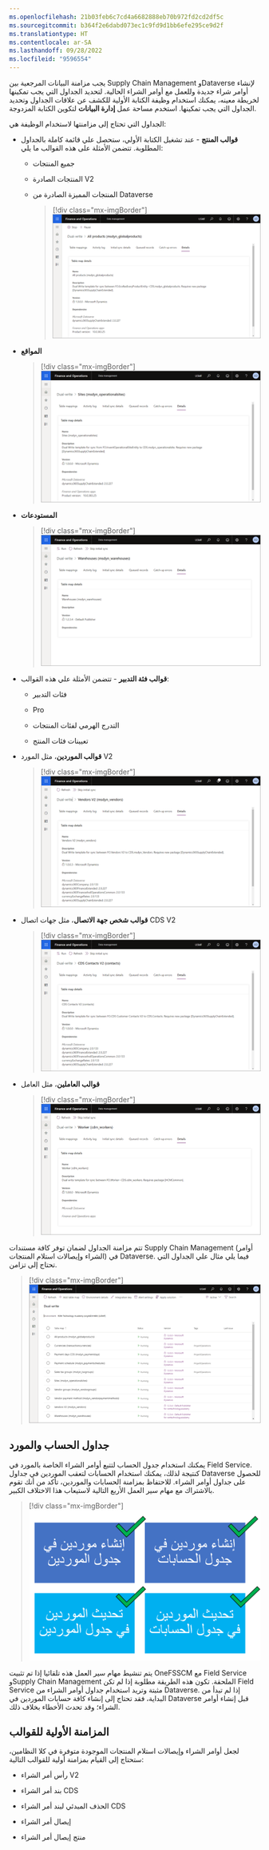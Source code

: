 ```yaml
---
ms.openlocfilehash: 21b03feb6c7cd4a6682888eb70b972fd2cd2df5c
ms.sourcegitcommit: b364f2e6dabd073ec1c9fd9d1bb6efe295ce9d2f
ms.translationtype: HT
ms.contentlocale: ar-SA
ms.lasthandoff: 09/28/2022
ms.locfileid: "9596554"
---
```

يجب مزامنة البيانات المرجعية بين Supply Chain Management وDataverse لإنشاء أوامر شراء جديدة وللعمل مع أوامر الشراء الحالية. لتحديد الجداول التي يجب تمكينها لخريطة معينه، يمكنك استخدام وظيفة الكتابة الأولية للكشف عن علاقات الجداول وتحديد الجداول التي يجب تمكينها.
استخدم مساحة عمل **إدارة البيانات** لتكوين الكتابة المزدوجة. 

الجداول التي تحتاج إلى مزامنتها لاستخدام الوظيفة هي:

- **قوالب المنتج** - عند تشغيل الكتابة الأولي، ستحصل علي قائمة كاملة بالجداول المطلوبة. تتضمن الأمثلة على هذه القوالب ما يلي:

  - جميع المنتجات

  - المنتجات الصادرة V2

  - المنتجات المميزة الصادرة‬ من Dataverse

    > [!div class="mx-imgBorder"]
    > [![لقطه شاشه لكل من علامة تبويب تفاصيل الصفحة لكافة المنتجات مزدوجة الكتابة للتمويل والعمليات.](../media/products.png)](../media/products.png#lightbox)

- **المواقع**

    > [!div class="mx-imgBorder"]
    > [![لقطه شاشه لعلامة تبويب تفاصيل الصفحة للمواقع مزدوجة الكتابة للتمويل والعمليات.](../media/sites.png)](../media/sites.png#lightbox)

- **المستودعات**

    > [!div class="mx-imgBorder"]
    > [![لقطه شاشه لعلامة تبويب تفاصيل الصفحة للمستودعات مزدوجة الكتابة للتمويل والعمليات.](../media/warehouses.png)](../media/warehouses.png#lightbox)

- **قوالب فئة التدبير** - تتضمن الأمثلة علي هذه القوالب:

  - فئات التدبير

  - Pro

  - التدرج الهرمي لفئات المنتجات

  - تعيينات فئات المنتج

- **قوالب الموردين**، مثل المورد V2

    > [!div class="mx-imgBorder"]
    > [![لقطه شاشه لعلامة تبويب تفاصيل الصفحة لبائعي V2 مزدوجي الكتابة للتمويل والعمليات.](../media/vendors.png)](../media/vendors.png#lightbox)

- **قوالب شخص جهة الاتصال**، مثل جهات اتصال CDS V2

    > [!div class="mx-imgBorder"]
    > [![لقطه شاشه لعلامة تبويب تفاصيل الصفحة ‏‫لجهات اتصال CDS V2‬ المزدوجة الكتابة للتمويل والعمليات.](../media/contact.png)](../media/contact.png#lightbox)

- **قوالب العاملين**، مثل العامل

    > [!div class="mx-imgBorder"]
    > [![لقطه شاشه لعلامة تبويب تفاصيل الصفحة للعاملين مزدوجي الكتابة للتمويل والعمليات.](../media/worker.png)](../media/worker.png#lightbox)

تتم مزامنة الجداول لضمان توفر كافة مستندات Supply Chain Management (أوامر الشراء وإيصالات استلام المنتجات) في Dataverse. فيما يلي مثال علي الجداول التي تحتاج إلى تزامن.

> [!div class="mx-imgBorder"]
> [![لقطة شاشة لصفحة مزدوجة الكتابة للتمويل والعمليات.](../media/synced-tables.png)](../media/synced-tables.png#lightbox)

## <a name="account-and-vendor-tables"></a>جداول الحساب والمورد

يمكنك استخدام جدول الحساب لتتبع أوامر الشراء الخاصة بالمورد في Field Service. كنتيجة لذلك، يمكنك استخدام الحسابات لتعقب الموردين في جداول Dataverse للحصول على جداول أوامر الشراء. للاحتفاظ بمزامنة الحسابات والموردين، تأكد من أنك تقوم بالاشتراك مع مهام سير العمل الأربع التالية لاستيعاب هذا الاختلاف الكبير.

> [!div class="mx-imgBorder"]
> [![الرسم التخطيطي لـ: إنشاء موردين في جدول الحسابات، وإنشاء موردين في جدول الموردين، وتحديث الموردين في جدول الحسابات، وتحديث الموردين في جدول الموردين.](../media/tables.png)](../media/tables.png#lightbox)

يتم تنشيط مهام سير العمل هذه تلقائيا إذا تم تثبيت OneFSSCM مع Field Service وSupply Chain Management الملحقة. تكون هذه الطريقة مطلوبة إذا لم تكن Field Service مثبتة وتريد استخدام جداول أوامر الشراء من Dataverse. إذا لم تبدأ من البداية، فقد تحتاج إلى إنشاء كافة حسابات الموردين في Dataverse قبل إنشاء أوامر الشراء؛ وقد تحدث الأخطاء بخلاف ذلك.

## <a name="initial-synchronization-of-templates"></a>المزامنة الأولية للقوالب

لجعل أوامر الشراء وإيصالات استلام المنتجات الموجودة متوفرة في كلا النظامين، ستحتاج إلى القيام بمزامنة أولية للقوالب التالية:

- رأس أمر الشراء V2

- بند أمر الشراء CDS

- الحذف المبدئي لبند أمر الشراء CDS

- إيصال أمر الشراء

- منتج إيصال أمر الشراء

